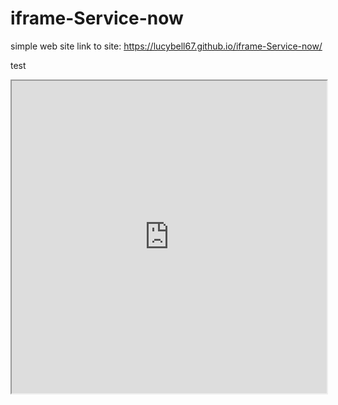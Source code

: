 # iframe-Service-now
simple web site
link to site: https://lucybell67.github.io/iframe-Service-now/

test

<iframe src="https://html.com" width="100%" height="500"></iframe>
